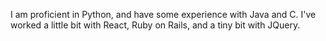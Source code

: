 I am proficient in Python, and have some experience with Java and C. I've worked a little bit with React, Ruby on Rails, and a tiny bit with JQuery.